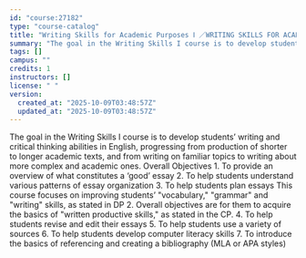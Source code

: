 ```yaml
---
id: "course:27182"
type: "course-catalog"
title: "Writing Skills for Academic Purposes Ⅰ ／WRITING SKILLS FOR ACADEMIC PURPOSES Ⅰ"
summary: "The goal in the Writing Skills I course is to develop students’ writing and critical thinking abilities in English, prog…"
tags: []
campus: ""
credits: 1
instructors: []
license: " "
version:
  created_at: "2025-10-09T03:48:57Z"
  updated_at: "2025-10-09T03:48:57Z"
---
```


The goal in the Writing Skills I course is to develop students’ writing and critical thinking abilities in English, progressing from production of shorter to longer academic texts, and from writing on familiar topics to writing about more complex and academic ones. Overall Objectives 1. To provide an overview of what constitutes a ‘good’ essay 2. To help students understand various patterns of essay organization 3. To help students plan essays This course focuses on improving students’ "vocabulary," "grammar" and "writing" skills, as stated in DP 2. Overall objectives are for them to acquire the basics of "written productive skills," as stated in the CP. 4. To help students revise and edit their essays 5. To help students use a variety of sources 6. To help students develop computer literacy skills 7. To introduce the basics of referencing and creating a bibliography (MLA or APA styles)
